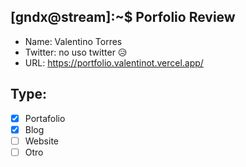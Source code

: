 ## [gndx@stream]:~\$ Porfolio Review

- Name: Valentino Torres
- Twitter: no uso twitter 😥
- URL: https://portfolio.valentinot.vercel.app/

## Type:

- [x] Portafolio
- [x] Blog
- [ ] Website
- [ ] Otro
